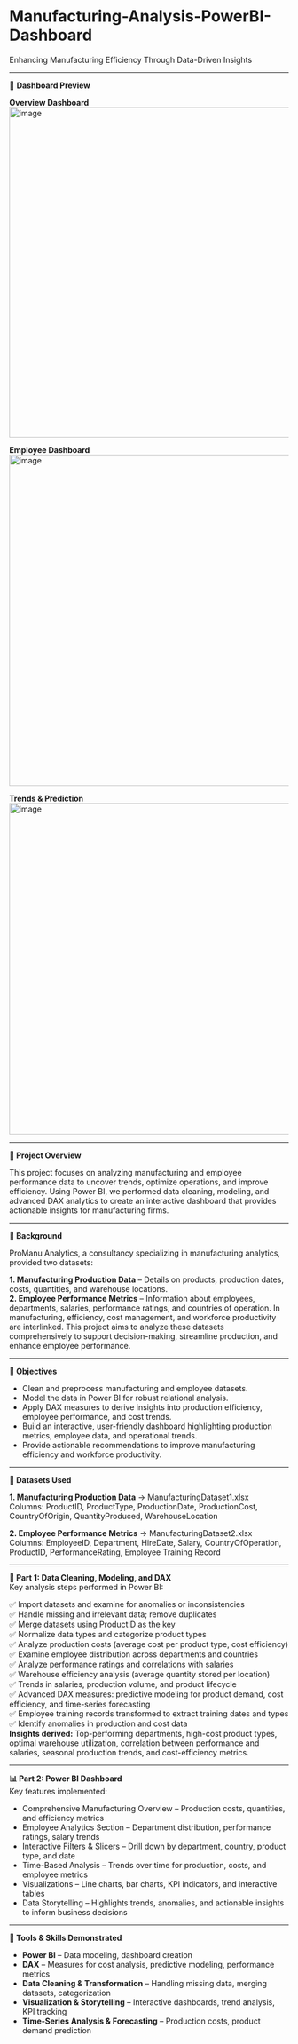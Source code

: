 # Manufacturing-Analysis-PowerBI-Dashboard
Enhancing Manufacturing Efficiency Through Data-Driven Insights
___________________________________________________________________________________________________________________________________________________
📸 **Dashboard Preview**  

**Overview Dashboard**
<img width="1065" height="595" alt="image" src="https://github.com/user-attachments/assets/dadcf182-942c-4a2c-ae06-a937613b7fbc" />

**Employee Dashboard**
<img width="1066" height="597" alt="image" src="https://github.com/user-attachments/assets/6b5673d2-3b92-4c3c-9926-dd4b5af607f4" />

**Trends & Prediction**
<img width="1065" height="597" alt="image" src="https://github.com/user-attachments/assets/116b590f-7618-4750-bebe-9161b447ec2d" />
___________________________________________________________________________________________________________________________________________________

**📌 Project Overview**

This project focuses on analyzing manufacturing and employee performance data to uncover trends, optimize operations, and improve efficiency. Using Power BI, we performed data cleaning, modeling, and advanced DAX analytics to create an interactive dashboard that provides actionable insights for manufacturing firms.
___________________________________________________________________________________________________________________________________________________

**🧾 Background**

ProManu Analytics, a consultancy specializing in manufacturing analytics, provided two datasets:

**1. Manufacturing Production Data** – Details on products, production dates, costs, quantities, and warehouse locations.                
**2. Employee Performance Metrics** – Information about employees, departments, salaries, performance ratings, and countries of operation.
In manufacturing, efficiency, cost management, and workforce productivity are interlinked. This project aims to analyze these datasets comprehensively to support decision-making, streamline production, and enhance employee performance.
___________________________________________________________________________________________________________________________________________________

**🎯 Objectives**

- Clean and preprocess manufacturing and employee datasets.
- Model the data in Power BI for robust relational analysis.
- Apply DAX measures to derive insights into production efficiency, employee performance, and cost trends.
- Build an interactive, user-friendly dashboard highlighting production metrics, employee data, and operational trends.
- Provide actionable recommendations to improve manufacturing efficiency and workforce productivity.
___________________________________________________________________________________________________________________________________________________

**📂 Datasets Used**

**1. Manufacturing Production Data** → ManufacturingDataset1.xlsx      
Columns: ProductID, ProductType, ProductionDate, ProductionCost, CountryOfOrigin, QuantityProduced, WarehouseLocation

**2. Employee Performance Metrics** → ManufacturingDataset2.xlsx     
Columns: EmployeeID, Department, HireDate, Salary, CountryOfOperation, ProductID, PerformanceRating, Employee Training Record
___________________________________________________________________________________________________________________________________________________

**🔎 Part 1: Data Cleaning, Modeling, and DAX**     
Key analysis steps performed in Power BI:

✅ Import datasets and examine for anomalies or inconsistencies     
✅ Handle missing and irrelevant data; remove duplicates  
✅ Merge datasets using ProductID as the key  
✅ Normalize data types and categorize product types  
✅ Analyze production costs (average cost per product type, cost efficiency)  
✅ Examine employee distribution across departments and countries  
✅ Analyze performance ratings and correlations with salaries  
✅ Warehouse efficiency analysis (average quantity stored per location)  
✅ Trends in salaries, production volume, and product lifecycle  
✅ Advanced DAX measures: predictive modeling for product demand, cost efficiency, and time-series forecasting  
✅ Employee training records transformed to extract training dates and types  
✅ Identify anomalies in production and cost data  
**Insights derived:** Top-performing departments, high-cost product types, optimal warehouse utilization, correlation between performance and salaries, seasonal production trends, and cost-efficiency metrics.

___________________________________________________________________________________________________________________________________________________

**📊 Part 2: Power BI Dashboard**     
Key features implemented:

- Comprehensive Manufacturing Overview – Production costs, quantities, and efficiency metrics
- Employee Analytics Section – Department distribution, performance ratings, salary trends
- Interactive Filters & Slicers – Drill down by department, country, product type, and date
- Time-Based Analysis – Trends over time for production, costs, and employee metrics
- Visualizations – Line charts, bar charts, KPI indicators, and interactive tables
- Data Storytelling – Highlights trends, anomalies, and actionable insights to inform business decisions
___________________________________________________________________________________________________________________________________________________

**📌 Tools & Skills Demonstrated**  
- **Power BI** – Data modeling, dashboard creation
- **DAX** – Measures for cost analysis, predictive modeling, performance metrics
- **Data Cleaning & Transformation** – Handling missing data, merging datasets, categorization
- **Visualization & Storytelling** – Interactive dashboards, trend analysis, KPI tracking
- **Time-Series Analysis & Forecasting** – Production costs, product demand prediction

